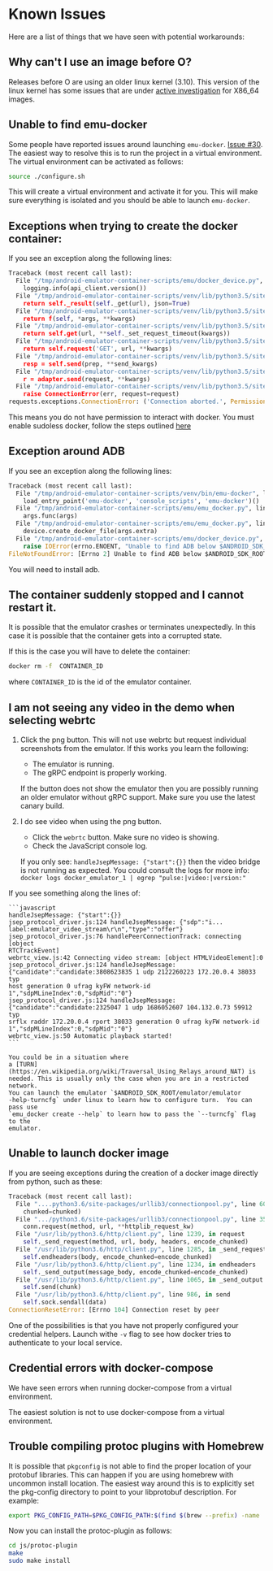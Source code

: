# Known Issues

Here are a list of things that we have seen with potential workarounds:

## Why can't I use an image before O?

Releases before O are using an older linux kernel (3.10). This version of the
linux kernel has some issues that are under [active
investigation](https://issuetracker.google.com/issues/140881613) for X86_64 images.


## Unable to find emu-docker

Some people have reported issues around launching `emu-docker`.
[Issue #30](https://github.com/google/android-emulator-container-scripts/issues/30).
The easiest way to resolve this is to run the project in a virtual environment.
The virtual environment can be activated as follows:

```sh
source ./configure.sh
```

This will create a virtual environment and activate it for you. This will make
sure everything is isolated and you should be able to launch `emu-docker`.

## Exceptions when trying to create the docker container:

If you see an exception along the following lines:

```python
Traceback (most recent call last):
  File "/tmp/android-emulator-container-scripts/emu/docker_device.py", line 78, in create_container
    logging.info(api_client.version())
  File "/tmp/android-emulator-container-scripts/venv/lib/python3.5/site-packages/docker-4.0.2-py3.5.egg/dn
    return self._result(self._get(url), json=True)
  File "/tmp/android-emulator-container-scripts/venv/lib/python3.5/site-packages/docker-4.0.2-py3.5.egg/dr
    return f(self, *args, **kwargs)
  File "/tmp/android-emulator-container-scripts/venv/lib/python3.5/site-packages/docker-4.0.2-py3.5.egg/dt
    return self.get(url, **self._set_request_timeout(kwargs))
  File "/tmp/android-emulator-container-scripts/venv/lib/python3.5/site-packages/requests-2.22.0-py3.5.egt
    return self.request('GET', url, **kwargs)
  File "/tmp/android-emulator-container-scripts/venv/lib/python3.5/site-packages/requests-2.22.0-py3.5.egt
    resp = self.send(prep, **send_kwargs)
  File "/tmp/android-emulator-container-scripts/venv/lib/python3.5/site-packages/requests-2.22.0-py3.5.egd
    r = adapter.send(request, **kwargs)
  File "/tmp/android-emulator-container-scripts/venv/lib/python3.5/site-packages/requests-2.22.0-py3.5.egd
    raise ConnectionError(err, request=request)
requests.exceptions.ConnectionError: ('Connection aborted.', PermissionError(13, 'Permission denied'))
```
This means you do not have permission to interact with docker. You must enable sudoless docker, follow the
steps outlined [here](https://docs.docker.com/install/linux/linux-postinstall/)

## Exception around ADB

If you see an exception along the following lines:

```python
Traceback (most recent call last):
  File "/tmp/android-emulator-container-scripts/venv/bin/emu-docker", line 11, in <module>
    load_entry_point('emu-docker', 'console_scripts', 'emu-docker')()
  File "/tmp/android-emulator-container-scripts/emu/emu_docker.py", line 123, in main
    args.func(args)
  File "/tmp/android-emulator-container-scripts/emu/emu_docker.py", line 48, in create_docker_image_intere
    device.create_docker_file(args.extra)
  File "/tmp/android-emulator-container-scripts/emu/docker_device.py", line 119, in create_docker_file
    raise IOError(errno.ENOENT, "Unable to find ADB below $ANDROID_SDK_ROOT or on the path!")
FileNotFoundError: [Errno 2] Unable to find ADB below $ANDROID_SDK_ROOT or on the path!
```

You will need to install adb.

## The container suddenly stopped and I cannot restart it.

It is possible that the emulator crashes or terminates unexpectedly. In this
case it is possible that the container gets into a corrupted state.

If this is the case you will have to delete the container:

```sh
docker rm -f  CONTAINER_ID
```

where `CONTAINER_ID` is the id of the emulator container.

## I am not seeing any video in the demo when selecting webrtc

1. Click the png button. This will not use webrtc but request individual
   screenshots from the emulator. If this works you learn the following:

    - The emulator is running.
    - The gRPC endpoint is properly working.

    If the button does not show the emulator then you are possibly running an
    older emulator without gRPC support. Make sure you use the latest canary
    build.

2. I do see video when using the png button.

    - Click the `webrtc` button. Make sure no video is showing.
    - Check the JavaScript console log.

    If you only see: `handleJsepMessage: {"start":{}}` then the video bridge is
    not running as expected. You could consult the logs for more info:  `docker
    logs docker_emulator_1 | egrep "pulse:|video:|version:"`

If you see something along the lines of:

    ```javascript
    handleJsepMessage: {"start":{}}
    jsep_protocol_driver.js:124 handleJsepMessage: {"sdp":"i...
    label:emulator_video_stream\r\n","type":"offer"}
    jsep_protocol_driver.js:76 handlePeerConnectionTrack: connecting [object
    RTCTrackEvent]
    webrtc_view.js:42 Connecting video stream: [object HTMLVideoElement]:0
    jsep_protocol_driver.js:124 handleJsepMessage:
    {"candidate":"candidate:3808623835 1 udp 2122260223 172.20.0.4 38033 typ
    host generation 0 ufrag kyFW network-id 1","sdpMLineIndex":0,"sdpMid":"0"}
    jsep_protocol_driver.js:124 handleJsepMessage:
    {"candidate":"candidate:2325047 1 udp 1686052607 104.132.0.73 59912 typ
    srflx raddr 172.20.0.4 rport 38033 generation 0 ufrag kyFW network-id
    1","sdpMLineIndex":0,"sdpMid":"0"}
    webrtc_view.js:50 Automatic playback started!
    ```

    You could be in a situation where
    a [TURN](https://en.wikipedia.org/wiki/Traversal_Using_Relays_around_NAT) is
    needed. This is usually only the case when you are in a restricted network.
    You can launch the emulator `$ANDROID_SDK_ROOT/emulator/emulator
    -help-turncfg` under linux to learn how to configure turn.  You can pass use
    `emu_docker create --help` to learn how to pass the `--turncfg` flag to the
    emulator.


## Unable to launch docker image

If you are seeing exceptions during the creation of a docker image directly from python, such as these:

```python
Traceback (most recent call last):
  File "....python3.6/site-packages/urllib3/connectionpool.py", line 600, in urlopen
    chunked=chunked)
  File ".../python3.6/site-packages/urllib3/connectionpool.py", line 354, in _make_request
    conn.request(method, url, **httplib_request_kw)
  File "/usr/lib/python3.6/http/client.py", line 1239, in request
    self._send_request(method, url, body, headers, encode_chunked)
  File "/usr/lib/python3.6/http/client.py", line 1285, in _send_request
    self.endheaders(body, encode_chunked=encode_chunked)
  File "/usr/lib/python3.6/http/client.py", line 1234, in endheaders
    self._send_output(message_body, encode_chunked=encode_chunked)
  File "/usr/lib/python3.6/http/client.py", line 1065, in _send_output
    self.send(chunk)
  File "/usr/lib/python3.6/http/client.py", line 986, in send
    self.sock.sendall(data)
ConnectionResetError: [Errno 104] Connection reset by peer
```

One of the possibilities is that you have not properly configured your credential helpers. Launch withe `-v` flag to
see how docker tries to authenticate to your local service.

## Credential errors with docker-compose

We have seen errors when running docker-compose from a virtual environment.

The easiest solution is not to use docker-compose from a virtual environment.

## Trouble compiling protoc plugins with Homebrew

It is possible that `pkgconfig` is not able to find the proper location of your protobuf libraries.
This can happen if you are using homebrew with uncommon install location. The easiest way around this
is to explicitly set the pkg-config directory to point to your libprotobuf description. For example:

```sh
export PKG_CONFIG_PATH=$PKG_CONFIG_PATH:$(find $(brew --prefix) -name 'pkgconfig' -print | grep protobuf)
```

Now you can install the protoc-plugin as follows:

```sh
cd js/protoc-plugin
make
sudo make install
```
